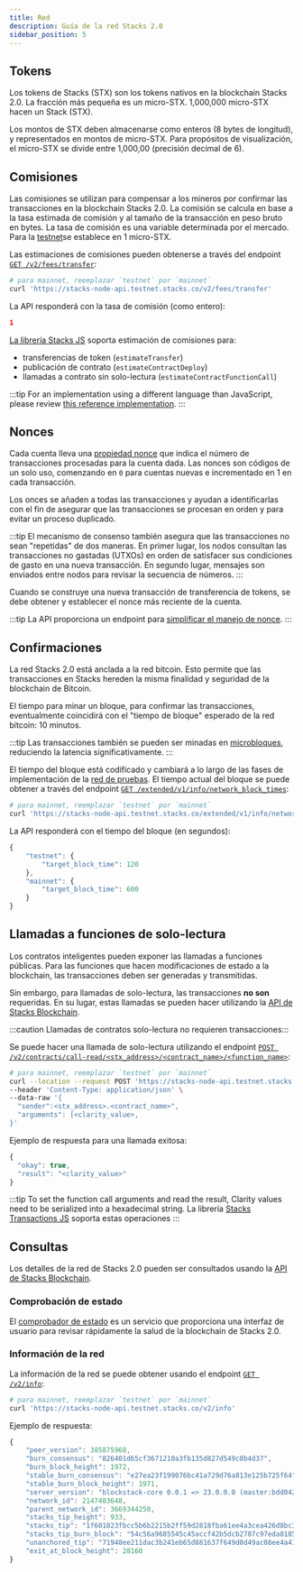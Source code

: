 ```yaml
---
title: Red
description: Guía de la red Stacks 2.0
sidebar_position: 5
---
```


## Tokens

Los tokens de Stacks (STX) son los tokens nativos en la blockchain Stacks 2.0. La fracción más pequeña es un micro-STX. 1,000,000 micro-STX hacen un Stack (STX).

Los montos de STX deben almacenarse como enteros (8 bytes de longitud), y representados en montos de micro-STX. Para propósitos de visualización, el micro-STX se divide entre 1,000,00 (precisión decimal de 6).

## Comisiones

Las comisiones se utilizan para compensar a los mineros por confirmar las transacciones en la blockchain Stacks 2.0. La comisión se calcula en base a la tasa estimada de comisión y al tamaño de la transacción en peso bruto en bytes. La tasa de comisión es una variable determinada por el mercado. Para la [testnet](testnet)se establece en 1 micro-STX.

Las estimaciones de comisiones pueden obtenerse a través del endpoint [`GET /v2/fees/transfer`](https://docs.hiro.so/api#operation/get_fee_transfer):

```bash
# para mainnet, reemplazar `testnet` por `mainnet`
curl 'https://stacks-node-api.testnet.stacks.co/v2/fees/transfer'
```

La API responderá con la tasa de comisión (como entero):

```json
1
```

[La librería Stacks JS](https://github.com/hirosystems/stacks.js/tree/master/packages/transactions) soporta estimación de comisiones para:

- transferencias de token (`estimateTransfer`)
- publicación de contrato (`estimateContractDeploy`)
- llamadas a contrato sin solo-lectura (`estimateContractFunctionCall`)

:::tip For an implementation using a different language than JavaScript, please review [this reference implementation](https://github.com/hirosystems/stacks.js/blob/master/packages/transactions/src/builders.ts#L97). :::

## Nonces

Cada cuenta lleva una [propiedad nonce](https://en.wikipedia.org/wiki/Cryptographic_nonce) que indica el número de transacciones procesadas para la cuenta dada. Las nonces son códigos de un solo uso, comenzando en `0` para cuentas nuevas e incrementado en 1 en cada transacción.

Los onces se añaden a todas las transacciones y ayudan a identificarlas con el fin de asegurar que las transacciones se procesan en orden y para evitar un proceso duplicado.

:::tip
El mecanismo de consenso también asegura que las transacciones no sean "repetidas" de dos maneras. En primer lugar, los nodos consultan las transacciones no gastadas (UTXOs) en orden de satisfacer sus condiciones de gasto en una nueva transacción. En segundo lugar, mensajes son enviados entre nodos para revisar la secuencia de números.
:::

Cuando se construye una nueva transacción de transferencia de tokens, se debe obtener y establecer el nonce más reciente de la cuenta.

:::tip La API proporciona un endpoint para [simplificar el manejo de nonce](https://docs.hiro.so/get-started/stacks-blockchain-api#nonce-handling). :::

## Confirmaciones

La red Stacks 2.0 está anclada a la red bitcoin. Esto permite que las transacciones en Stacks hereden la misma finalidad y seguridad de la blockchain de Bitcoin.

El tiempo para minar un bloque, para confirmar las transacciones, eventualmente coincidirá con el "tiempo de bloque" esperado de la red bitcoin: 10 minutos.

:::tip Las transacciones también se pueden ser minadas en [microbloques](microblocks), reduciendo la latencia significativamente. :::

El tiempo del bloque está codificado y cambiará a lo largo de las fases de implementación de la [red de pruebas](testnet). El tiempo actual del bloque se puede obtener a través del endpoint [`GET /extended/v1/info/network_block_times`](https://docs.hiro.so/api#operation/get_network_block_times):

```bash
# para mainnet, reemplazar `testnet` por `mainnet`
curl 'https://stacks-node-api.testnet.stacks.co/extended/v1/info/network_block_times'
```

La API responderá con el tiempo del bloque (en segundos):

```js
{
    "testnet": {
        "target_block_time": 120
    },
    "mainnet": {
        "target_block_time": 600
    }
}
```

## Llamadas a funciones de solo-lectura

Los contratos inteligentes pueden exponer las llamadas a funciones públicas. Para las funciones que hacen modificaciones de estado a la blockchain, las transacciones deben ser generadas y transmitidas.

Sin embargo, para llamadas de solo-lectura, las transacciones **no son** requeridas. En su lugar, estas llamadas se pueden hacer utilizando la [API de Stacks Blockchain](https://docs.hiro.so/get-started/stacks-blockchain-api).

:::caution Llamadas de contratos solo-lectura no requieren transacciones:::

Se puede hacer una llamada de solo-lectura utilizando el endpoint [`POST /v2/contracts/call-read/<stx_address>/<contract_name>/<function_name>`](https://docs.hiro.so/api#operation/call_read_only_function):

```bash
# para mainnet, reemplazar `testnet` por `mainnet`
curl --location --request POST 'https://stacks-node-api.testnet.stacks. o/v2/contracts/call-read/<stx_address>/<contract_name>/<function_name>' \
--header 'Content-Type: application/json' \
--data-raw '{
  "sender":<stx_address>.<contract_name>",
  "arguments": [<clarity_value>,
}'
```

Ejemplo de respuesta para una llamada exitosa:

```js
{
  "okay": true,
  "result": "<clarity_value>"
}
```

:::tip To set the function call arguments and read the result, Clarity values need to be serialized into a hexadecimal string. La librería [Stacks Transactions JS](https://github.com/hirosystems/stacks.js/tree/master/packages/transactions) soporta estas operaciones :::

## Consultas

Los detalles de la red de Stacks 2.0 pueden ser consultados usando la [API de Stacks Blockchain](https://docs.hiro.so/get-started/stacks-blockchain-api).

### Comprobación de estado

El [comprobador de estado](https://stacks-status.com/) es un servicio que proporciona una interfaz de usuario para revisar rápidamente la salud de la blockchain de Stacks 2.0.

### Información de la red

La información de la red se puede obtener usando el endpoint [`GET /v2/info`](https://docs.hiro.so/api#operation/get_core_api_info):

```bash
# para mainnet, reemplazar `testnet` por `mainnet`
curl 'https://stacks-node-api.testnet.stacks.co/v2/info'
```

Ejemplo de respuesta:

```js
{
    "peer_version": 385875968,
    "burn_consensus": "826401d65cf3671210a3fb135d827d549c0b4d37",
    "burn_block_height": 1972,
    "stable_burn_consensus": "e27ea23f199076bc41a729d76a813e125b725f64",
    "stable_burn_block_height": 1971,
    "server_version": "blockstack-core 0.0.1 => 23.0.0.0 (master:bdd042242+, release build, linux [x86_64]",
    "network_id": 2147483648,
    "parent_network_id": 3669344250,
    "stacks_tip_height": 933,
    "stacks_tip": "1f601823fbcc5b6b2215b2ff59d2818fba61ee4a3cea426d8bc3dbb268005d8f",
    "stacks_tip_burn_block": "54c56a9685545c45accf42b5dcb2787c97eda8185a1c794daf9b5a59d4807abc",
    "unanchored_tip": "71948ee211dac3b241eb65d881637f649d0d49ac08ee4a41c29217d3026d7aae",
    "exit_at_block_height": 28160
}
```

